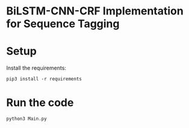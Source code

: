 # BiLSTM-CNN-CRF Implementation for Sequence Tagging

# Setup
Install the requirements:
```
pip3 install -r requirements
```

# Run the code
```
python3 Main.py
```